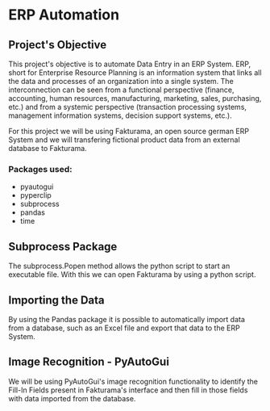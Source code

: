 # ERP Automation


## Project's Objective
<p>This project's objective is to automate Data Entry in an ERP System. ERP, short for Enterprise
Resource Planning is an information system that links all the data and processes of an organization
into a single system. The interconnection can be seen from a functional perspective (finance, accounting,
human resources, manufacturing, marketing, sales, purchasing, etc.) and from a systemic perspective (transaction
processing systems, management information systems, decision support systems, etc.).</p>

<p>For this project we will be using Fakturama, an open source german ERP System and we will
transfering fictional product data from an external database to Fakturama.</p>


### Packages used:
+ pyautogui
+ pyperclip
+ subprocess
+ pandas
+ time
 

## Subprocess Package
<p>The subprocess.Popen method allows the python script to start an executable file. With this
we can open Fakturama by using a python script.</p>


## Importing the Data
<p>By using the Pandas package it is possible to automatically import data from a database, such 
as an Excel file and export that data to the ERP System.</p>


## Image Recognition - PyAutoGui
<p>We will be using PyAutoGui's image recognition functionality to identify the Fill-In Fields
present in Fakturama's interface and then fill in those fields with data imported from the database.</p>
